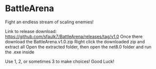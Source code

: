 # BattleArena
Fight an endless stream of scaling enemies!

Link to release download: https://github.com/sfaulk7/BattleArena/releases/tag/v1.0
Once there download the BattleArena.v1.0.zip
Right click the downloaded zip and extract all
Open the extracted folder, then open the net8.0 folder and run the .exe inside

Use 1, 2, or sometimes 3 to make choices!
Good Luck!
